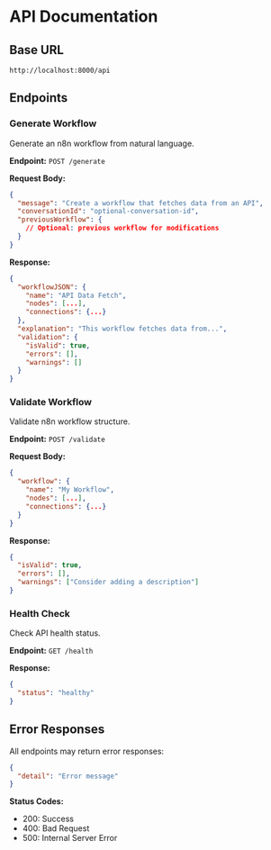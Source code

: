 # API Documentation

## Base URL

```
http://localhost:8000/api
```

## Endpoints

### Generate Workflow

Generate an n8n workflow from natural language.

**Endpoint:** `POST /generate`

**Request Body:**

```json
{
  "message": "Create a workflow that fetches data from an API",
  "conversationId": "optional-conversation-id",
  "previousWorkflow": {
    // Optional: previous workflow for modifications
  }
}
```

**Response:**

```json
{
  "workflowJSON": {
    "name": "API Data Fetch",
    "nodes": [...],
    "connections": {...}
  },
  "explanation": "This workflow fetches data from...",
  "validation": {
    "isValid": true,
    "errors": [],
    "warnings": []
  }
}
```

### Validate Workflow

Validate n8n workflow structure.

**Endpoint:** `POST /validate`

**Request Body:**

```json
{
  "workflow": {
    "name": "My Workflow",
    "nodes": [...],
    "connections": {...}
  }
}
```

**Response:**

```json
{
  "isValid": true,
  "errors": [],
  "warnings": ["Consider adding a description"]
}
```

### Health Check

Check API health status.

**Endpoint:** `GET /health`

**Response:**

```json
{
  "status": "healthy"
}
```

## Error Responses

All endpoints may return error responses:

```json
{
  "detail": "Error message"
}
```

**Status Codes:**
- 200: Success
- 400: Bad Request
- 500: Internal Server Error

